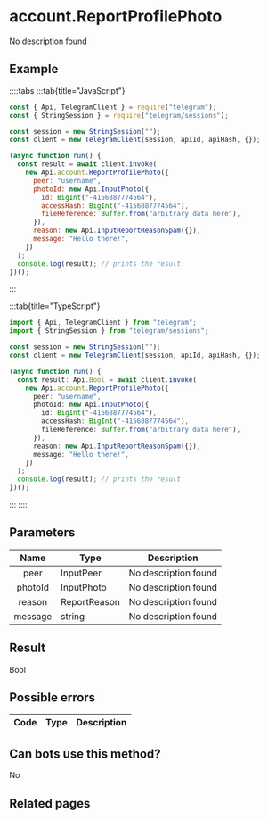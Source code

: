 # account.ReportProfilePhoto

No description found

## Example

::::tabs
:::tab{title="JavaScript"}

```js
const { Api, TelegramClient } = require("telegram");
const { StringSession } = require("telegram/sessions");

const session = new StringSession("");
const client = new TelegramClient(session, apiId, apiHash, {});

(async function run() {
  const result = await client.invoke(
    new Api.account.ReportProfilePhoto({
      peer: "username",
      photoId: new Api.InputPhoto({
        id: BigInt("-4156887774564"),
        accessHash: BigInt("-4156887774564"),
        fileReference: Buffer.from("arbitrary data here"),
      }),
      reason: new Api.InputReportReasonSpam({}),
      message: "Hello there!",
    })
  );
  console.log(result); // prints the result
})();
```

:::

:::tab{title="TypeScript"}

```ts
import { Api, TelegramClient } from "telegram";
import { StringSession } from "telegram/sessions";

const session = new StringSession("");
const client = new TelegramClient(session, apiId, apiHash, {});

(async function run() {
  const result: Api.Bool = await client.invoke(
    new Api.account.ReportProfilePhoto({
      peer: "username",
      photoId: new Api.InputPhoto({
        id: BigInt("-4156887774564"),
        accessHash: BigInt("-4156887774564"),
        fileReference: Buffer.from("arbitrary data here"),
      }),
      reason: new Api.InputReportReasonSpam({}),
      message: "Hello there!",
    })
  );
  console.log(result); // prints the result
})();
```

:::
::::

## Parameters

|  Name   | Type         | Description          |
| :-----: | ------------ | -------------------- |
|  peer   | InputPeer    | No description found |
| photoId | InputPhoto   | No description found |
| reason  | ReportReason | No description found |
| message | string       | No description found |

## Result

Bool

## Possible errors

| Code | Type | Description |
| :--: | ---- | ----------- |

## Can bots use this method?

No

## Related pages
